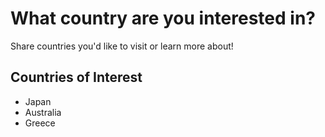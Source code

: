 # What country are you interested in?

Share countries you'd like to visit or learn more about!

## Countries of Interest
- Japan
- Australia
- Greece
